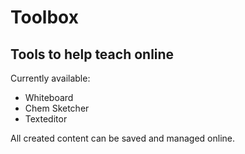 # Toolbox

## Tools to help teach online

Currently available:

- Whiteboard
- Chem Sketcher
- Texteditor

All created content can be saved and managed online.

